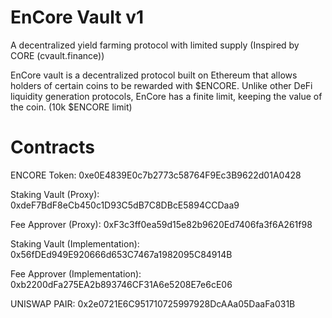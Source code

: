 # EnCore Vault v1
A decentralized yield farming protocol with limited supply (Inspired by CORE (cvault.finance))

EnCore vault is a decentralized protocol built on Ethereum that allows holders of certain coins to be rewarded with $ENCORE. Unlike other DeFi liquidity generation protocols, EnCore has a finite limit, keeping the value of the coin. (10k $ENCORE limit)


# Contracts 
ENCORE Token: 0xe0E4839E0c7b2773c58764F9Ec3B9622d01A0428

Staking Vault (Proxy): 0xdeF7BdF8eCb450c1D93C5dB7C8DBcE5894CCDaa9

Fee Approver (Proxy): 0xF3c3ff0ea59d15e82b9620Ed7406fa3f6A261f98

Staking Vault (Implementation): 0x56fDEd949E920666d653C7467a1982095C84914B

Fee Approver (Implementation): 0xb2200dFa275EA2b893746CF31A6e5208E7e6cE06


UNISWAP PAIR: 0x2e0721E6C951710725997928DcAAa05DaaFa031B
